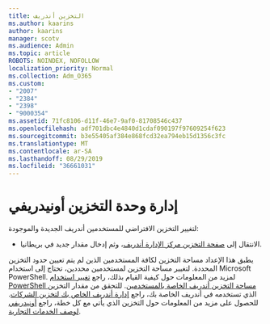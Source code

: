```yaml
---
title: التخزين أندريف
ms.author: kaarins
author: kaarins
manager: scotv
ms.audience: Admin
ms.topic: article
ROBOTS: NOINDEX, NOFOLLOW
localization_priority: Normal
ms.collection: Adm_O365
ms.custom:
- "2007"
- "2384"
- "2398"
- "9000354"
ms.assetid: 71fc8106-d11f-46e7-9af0-81708546c437
ms.openlocfilehash: adf701dbc4e4840d1cdaf090197f97609254f623
ms.sourcegitcommit: b3e55405af384e868fcd32ea794eb15d1356c3fc
ms.translationtype: MT
ms.contentlocale: ar-SA
ms.lasthandoff: 08/29/2019
ms.locfileid: "36661031"
---
```

# <a name="manage-your-onedrive-storage"></a>إدارة وحدة التخزين أونيدريفي

لتغيير التخزين الافتراضي للمستخدمين أندريف الجديدة والموجودة:
  
- الانتقال إلى [صفحة التخزين مركز الإدارة أندريف](https://admin.onedrive.com/?v=StorageSettings)، وثم إدخال مقدار جديد في بريطانيا.

يطبق هذا الإعداد مساحة التخزين لكافة المستخدمين الذين لم يتم تعيين حدود التخزين المحددة. لتغيير مساحة التخزين لمستخدمين محددين، تحتاج إلى استخدام Microsoft PowerShell. لمزيد من المعلومات حول كيفية القيام بذلك، راجع [تغيير استخدام PowerShell مساحة التخزين أندريف الخاصة بالمستخدمين](https://go.microsoft.com/fwlink/?linkid=866402). للتحقق من مقدار التخزين الذي تستخدمه في أندريف الخاصة بك، راجع [إدارة أندريف الخاص بك لتخزين الشركات](https://go.microsoft.com/fwlink/?linkid=866429). للحصول على مزيد من المعلومات حول التخزين الذي يأتي مع كل خطة، راجع [أونيدريفي لوصف الخدمات التجارية](https://go.microsoft.com/fwlink/p/?LinkID=826071).
  